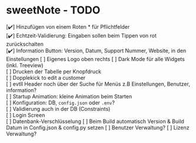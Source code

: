 # sweetNote - TODO

[✔️] Hinzufügen von einem Roten * für Pflichtfelder  
[✔️] Echtzeit-Validierung: Eingaben sollen beim Tippen von rot zurückschalten  
[✔️] Information Button: Version, Datum, Support Nummer, Website, in den Einstellungen
[ ] Eigenes Logo oben rechts
[ ] Dark Mode für alle Widgets (inkl. Treeview)  
[ ] Drucken der Tabelle per Knopfdruck  
[ ] Dopplekick to edit a customer  
[ ] evtll Header noch über der Suche für Menüs z.B Einstellungen, Benutzer, information?  
[ ] Startup Animation: kleine Animation beim Starten  
[ ] Konfiguration: DB, `config.json` oder `.env`?  
[ ] Validierung auch in der DB (Constraints)  
[ ] Login Screen  
[ ] Datenbank-Verschlüsselung
[ ] Beim Build automatisch Version & Build Datum in Config.json & config.py setzen
[ ] Benutzer Verwaltung?
[ ] Lizenz Verwaltung?
